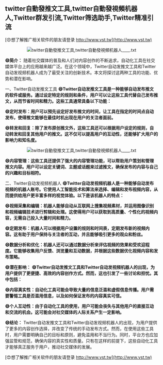 ## **twitter自動發推文工具,twitter自動發視頻机器人,Twitter群发引流,Twitter筛选助手,Twitter精准引流**

[😍想了解推广相关软件的朋友请登录 http://www.vst.tw](http://www.vst.tw)

 <center><img src="https://vst.tw/MP4/tuiguang/png/5.png" alt="twitter自動發推文工具,twitter自動發視頻机器人____.txt"></center>

**😄简介：**
随着社交媒体的普及和人们对内容创作的不断追求，自动化工具在社交媒体平台上的应用越来越广泛。在这个领域中，Twitter自动发推文工具和Twitter自动发视频机器人成为了最受关注的创新技术。本文将探讨这两种工具的功能、优势和潜在影响。

一、Twitter自动发推文工具
**😄Twitter自动发推文工具是一种能够自动发布推文的软件或服务。通过设定特定的规则和条件，用户可以让这些工具代替自己发布推文，从而节省时间和精力。这些工具通常具备以下功能：**

**😄定时发布：用户可以预先设定好发布推文的时间，让工具在指定的时间点自动发布，使得推文能够在最佳时机出现在用户的关注者面前。**

**😄转发和回复：除了发布原创推文外，这些工具还可以根据用户设定的规则，自动转发和回复其他用户的推文。这不仅可以提高用户的互动性，还能够扩大用户的影响力和知名度。**

 <center><img src="https://vst.tw/MP4/tuiguang/png/4.png" alt="twitter自動發推文工具,twitter自動發視頻机器人____.txt"></center>

**😄内容管理：这些工具还提供了强大的内容管理功能，可以帮助用户策划和管理推文内容。用户可以设定关键词、主题或话题来过滤推文，确保发布的内容与自己的兴趣和目标相符。**

二、Twitter自动发视频机器人
**😄Twitter自动发视频机器人是一种能够自动发布视频的机器人账号。它使用人工智能技术和算法来选择、编辑和发布视频内容，从而提供给用户更丰富多样的视觉体验。以下是该机器人的特点：**

**😄视频采集和编辑：机器人能够自动从互联网上搜集视频素材，并运用图像识别和视频编辑技术进行剪辑和处理。这使得用户可以获取到高质量、个性化的视频内容，无需自己投入大量时间和精力。**

**😄定期发布：机器人可以根据用户设置的规则和时间表，定期发布新的视频内容。这有助于用户保持与关注者的互动，并且能够吸引更多的观众和粉丝。**

**😄数据分析和优化：机器人还可以通过数据分析来评估视频的效果和受欢迎程度。它能够收集用户反馈、浏览量和互动数据，并根据这些数据优化视频内容和发布策略。**

**😄潜在影响：**
**😄Twitter自动发推文工具和Twitter自动发视频机器人的出现，为用户提供了更便捷、高效的内容创作方式。然而，这也引发了一些讨论和担忧。其中包括：**

**😄内容真实性：自动化工具可能会导致大量的信息泛滥和虚假信息传播。用户需要警惕工具是否滥用信息，以及如何保证发布的内容真实可信。**

**😄个人互动性：由于自动化工具的使用，用户可能会丧失与其他用户的直接互动和交流的机会。这可能会对社交媒体的人际关系产生一定影响。**

**😄结论：**
Twitter自动发推文工具和Twitter自动发视频机器人的出现，为用户提供了更多的内容创作选择，并改变了传统的手动发布方式。然而，在使用这些工具时，用户需要明确自己的目标和原则，避免滥用和不当行为。同时，平台方也应加强监管和规范，确保内容的真实性和质量。只有在这样的前提下，这些自动化工具才能够真正服务于用户，推动社交媒体的发展。

[😍想了解推广相关软件的朋友请登录 http://www.vst.tw](http://www.vst.tw)



